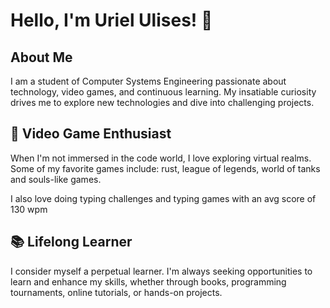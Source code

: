 # Hello, I'm Uriel Ulises! 👋

## About Me

I am a student of Computer Systems Engineering passionate about technology, video games, and continuous learning. My insatiable curiosity drives me to explore new technologies and dive into challenging projects.

## 👾 Video Game Enthusiast

When I'm not immersed in the code world, I love exploring virtual realms. Some of my favorite games include: rust, league of legends, world of tanks and souls-like games.

I also love doing typing challenges and typing games with an avg score of 130 wpm

## 📚 Lifelong Learner

I consider myself a perpetual learner. I'm always seeking opportunities to learn and enhance my skills, whether through books, programming tournaments, online tutorials, or hands-on projects. 

